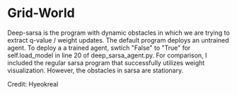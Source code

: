 # Grid-World

Deep-sarsa is the program with dynamic obstacles in which we are trying to extract q-value / weight updates.  The default program deploys an untrained agent.  To deploy a a trained agent, swtich "False" to "True" for self.load_model in line 20 of deep_sarsa_agent.py.  For comparison, I included the regular sarsa program that successfully utilizes weight visualization.  However, the obstacles in sarsa are stationary.


Credit: Hyeokreal
